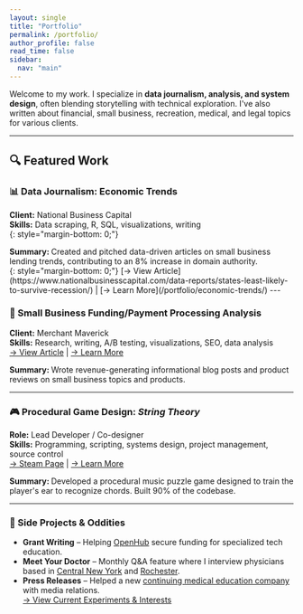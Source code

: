 ```yaml
---
layout: single
title: "Portfolio"
permalink: /portfolio/
author_profile: false
read_time: false
sidebar:
  nav: "main"
---
```

Welcome to my work. I specialize in **data journalism, analysis, and system design**, often blending storytelling with technical exploration. I've also written about financial, small business, recreation, medical, and legal topics for various clients.

---

<h2 class="section-header">🔍 Featured Work</h2>

### 📊 Data Journalism: Economic Trends   
**Client:** National Business Capital    
**Skills:** Data scraping, R, SQL, visualizations, writing    
{: style="margin-bottom: 0;"}
<div class="portfolio-callout-block">
  <strong>Summary: </strong>Created and pitched data-driven articles on small business lending trends, contributing to an 8% increase in domain authority.
</div>     
{: style="margin-bottom: 0;"}
[→ View Article](https://www.nationalbusinesscapital.com/data-reports/states-least-likely-to-survive-recession/) | [→ Learn More](/portfolio/economic-trends/) 
---

### 💸 Small Business Funding/Payment Processing Analysis        
**Client:** Merchant Maverick    
**Skills:** Research, writing, A/B testing, visualizations, SEO, data analysis    
[→ View Article](https://www.merchantmaverick.com/reviews/stripe-review/) | [→ Learn More](/portfolio/small-business-writing/) 
<div class ="callout-block">
  <strong>Summary: </strong>Wrote revenue-generating informational blog posts and product reviews on small business topics and products.   
</div>
 
---

### 🎮 Procedural Game Design: *String Theory*   
**Role:** Lead Developer / Co-designer    
**Skills:** Programming, scripting, systems design, project management, source control  
[→ Steam Page](https://store.steampowered.com/app/402150/String_Theory/) | [→ Learn More](/portfolio/game-design/)  
<div class ="callout-block">
  <strong>Summary: </strong>Developed a procedural music puzzle game designed to train the player's ear to recognize chords. Built 90% of the codebase.
</div>

---

### 🧠 Side Projects & Oddities   
- **Grant Writing** – Helping [OpenHub](https://openhubproject.com/) secure funding for specialized tech education. 
- **Meet Your Doctor** – Monthly Q&A feature where I interview physicians based in [Central New York](https://www.cnyhealth.com/) and [Rochester](https://www.gvhealthnews.com/).  
- **Press Releases** – Helped a new [continuing medical education company](https://qdcme.com/) with media relations.  
[→ View Current Experiments & Interests](/now/)
